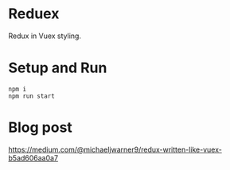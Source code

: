 # Reduex
Redux in Vuex styling.

# Setup and Run
```
npm i
npm run start
```

# Blog post
https://medium.com/@michaeljwarner9/redux-written-like-vuex-b5ad606aa0a7
